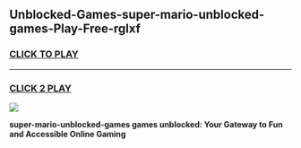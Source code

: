 
## Unblocked-Games-super-mario-unblocked-games-Play-Free-rglxf
<h3>
<a href="https://premium76.site?title=super-mario-unblocked-games&ref=10A">CLICK TO PLAY</a></h3>
<hr>

<h3>
<a href="https://premium76.site?title=super-mario-unblocked-games&ref=10A">CLICK 2 PLAY</a>
  
</h3>

<a href="https://premium76.site?title=super-mario-unblocked-games&ref=10A"><img src="https://clearcache.store/games.png"></a>


**super-mario-unblocked-games games unblocked: Your Gateway to Fun and Accessible Online Gaming**

